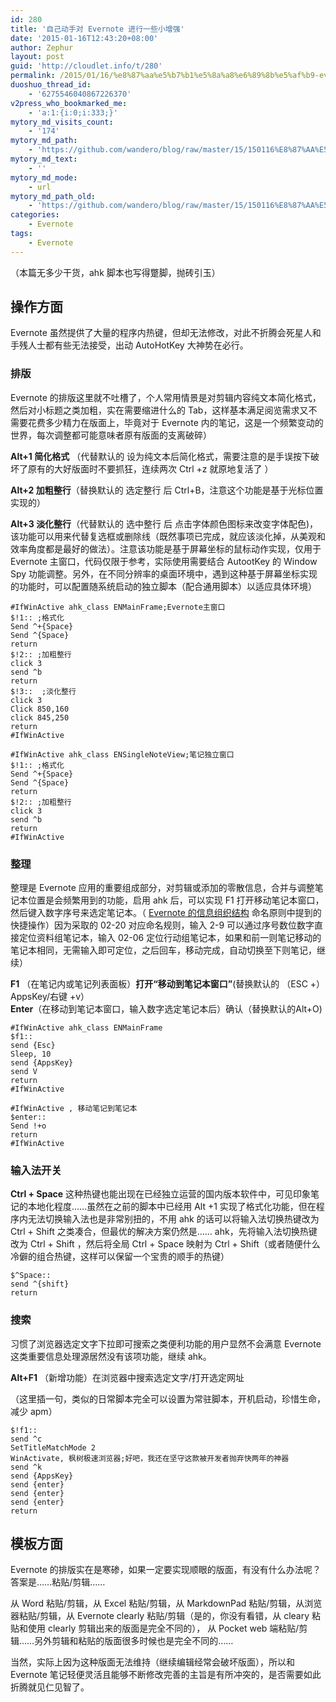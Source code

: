 ```yaml
---
id: 280
title: '自己动手对 Evernote 进行一些小增强'
date: '2015-01-16T12:43:20+08:00'
author: Zephur
layout: post
guid: 'http://cloudlet.info/t/280'
permalink: /2015/01/16/%e8%87%aa%e5%b7%b1%e5%8a%a8%e6%89%8b%e5%af%b9-evernote-%e8%bf%9b%e8%a1%8c%e4%b8%80%e4%ba%9b%e5%b0%8f%e5%a2%9e%e5%bc%ba/
duoshuo_thread_id:
    - '6275546040867226370'
v2press_who_bookmarked_me:
    - 'a:1:{i:0;i:333;}'
mytory_md_visits_count:
    - '174'
mytory_md_path:
    - 'https://github.com/wandero/blog/raw/master/15/150116%E8%87%AA%E5%B7%B1%E5%8A%A8%E6%89%8B%E5%AF%B9%20Evernote%20%E8%BF%9B%E8%A1%8C%E4%B8%80%E4%BA%9B%E5%B0%8F%E5%A2%9E%E5%BC%BA.md'
mytory_md_text:
    - ''
mytory_md_mode:
    - url
mytory_md_path_old:
    - 'https://github.com/wandero/blog/raw/master/15/150116%E8%87%AA%E5%B7%B1%E5%8A%A8%E6%89%8B%E5%AF%B9%20Evernote%20%E8%BF%9B%E8%A1%8C%E4%B8%80%E4%BA%9B%E5%B0%8F%E5%A2%9E%E5%BC%BA.md'
categories:
    - Evernote
tags:
    - Evernote
---
```


（本篇无多少干货，ahk 脚本也写得蹩脚，抛砖引玉）

## 操作方面

Evernote 虽然提供了大量的程序内热键，但却无法修改，对此不折腾会死星人和手残人士都有些无法接受，出动 AutoHotKey 大神势在必行。

<!--more-->

### **排版**

Evernote 的排版这里就不吐槽了，个人常用情景是对剪辑内容纯文本简化格式，然后对小标题之类加粗，实在需要缩进什么的 Tab，这样基本满足阅览需求又不需要花费多少精力在版面上，毕竟对于 Evernote 内的笔记，这是一个频繁变动的世界，每次调整都可能意味者原有版面的支离破碎）

**Alt+1 简化格式** （代替默认的 设为纯文本后简化格式，需要注意的是手误按下破坏了原有的大好版面时不要抓狂，连续两次 Ctrl +z 就原地复活了 ）

**Alt+2 加粗整行**（替换默认的 选定整行 后 Ctrl+B，注意这个功能是基于光标位置实现的）

**Alt+3 淡化整行**（代替默认的 选中整行 后 点击字体颜色图标来改变字体配色)，该功能可以用来代替复选框或删除线（既然事项已完成，就应该淡化掉，从美观和效率角度都是最好的做法）。注意该功能是基于屏幕坐标的鼠标动作实现，仅用于 Evernote 主窗口，代码仅限于参考，实际使用需要结合 AutootKey 的 Window Spy 功能调整。另外，在不同分辨率的桌面环境中，遇到这种基于屏幕坐标实现的功能时，可以配置随系统启动的独立脚本（配合通用脚本）以适应具体环境）

```
#IfWinActive ahk_class ENMainFrame;Evernote主窗口
$!1:: ;格式化
Send ^+{Space}
Send ^{Space}
return
$!2:: ;加粗整行
click 3
send ^b
return
$!3::  ;淡化整行
click 3
Click 850,160
click 845,250
return
#IfWinActive

#IfWinActive ahk_class ENSingleNoteView;笔记独立窗口
$!1:: ;格式化
Send ^+{Space}
Send ^{Space}
return
$!2:: ;加粗整行
click 3
send ^b
return
#IfWinActive
```

### **整理**

整理是 Evernote 应用的重要组成部分，对剪辑或添加的零散信息，合并与调整笔记本位置是会频繁用到的功能，启用 ahk 后，可以实现 F1 打开移动笔记本窗口，然后键入数字序号来选定笔记本。（ [Evernote 的信息组织结构](http://cloudlet.info/t/279) 命名原则中提到的快捷操作）因为采取的 02-20 对应命名规则，输入 2-9 可以通过序号数位数字直接定位资料组笔记本，输入 02-06 定位行动组笔记本，如果和前一则笔记移动的笔记本相同，无需输入即可定位，之后回车，移动完成，自动切换至下则笔记，继续）

**F1** （在笔记内或笔记列表面板）**打开“移动到笔记本窗口”**(替换默认的 （ESC +） AppsKey/右键 +v）  
**Enter**（在移动到笔记本窗口，输入数字选定笔记本后）确认（替换默认的Alt+O)

```
#IfWinActive ahk_class ENMainFrame
$f1::
send {Esc}
Sleep, 10
send {AppsKey}
send V
return
#IfWinActive

#IfWinActive , 移动笔记到笔记本
$enter::
Send !+o
return
#IfWinActive
```

### **输入法开关**

**Ctrl + Space** 这种热键也能出现在已经独立运营的国内版本软件中，可见印象笔记的本地化程度……虽然在之前的脚本中已经用 Alt +1 实现了格式化功能，但在程序内无法切换输入法也是非常别扭的，不用 ahk 的话可以将输入法切换热键改为 Ctrl + Shift 之类凑合，但最优的解决方案仍然是…… ahk，先将输入法切换热键改为 Ctrl + Shift ，然后将全局 Ctrl + Space 映射为 Ctrl + Shift（或者随便什么冷僻的组合热键，这样可以保留一个宝贵的顺手的热键）

```
$^Space::
send ^{shift}
return
```

### **搜索**

习惯了浏览器选定文字下拉即可搜索之类便利功能的用户显然不会满意 Evernote 这类重要信息处理源居然没有该项功能，继续 ahk。

**Alt+F1** （新增功能）在浏览器中搜索选定文字/打开选定网址

（这里插一句，类似的日常脚本完全可以设置为常驻脚本，开机启动，珍惜生命，减少 apm）

```
$!f1::
send ^c
SetTitleMatchMode 2
WinActivate, 枫树极速浏览器;好吧，我还在坚守这款被开发者抛弃快两年的神器
send ^k
send {AppsKey}
send {enter}
send {enter}
send {enter}
return
```

## 模板方面

Evernote 的排版实在是寒碜，如果一定要实现顺眼的版面，有没有什么办法呢？答案是……粘贴/剪辑……

从 Word 粘贴/剪辑，从 Excel 粘贴/剪辑，从 MarkdownPad 粘贴/剪辑，从浏览器粘贴/剪辑，从 Evernote clearly 粘贴/剪辑（是的，你没有看错，从 cleary 粘贴和使用 clearly 剪辑出来的版面是完全不同的）， 从 Pocket web 端粘贴/剪辑……另外剪辑和粘贴的版面很多时候也是完全不同的……

当然，实际上因为这种版面无法维持（继续编辑经常会破坏版面），所以和 Evernote 笔记轻便灵活且能够不断修改完善的主旨是有所冲突的，是否需要如此折腾就见仁见智了。